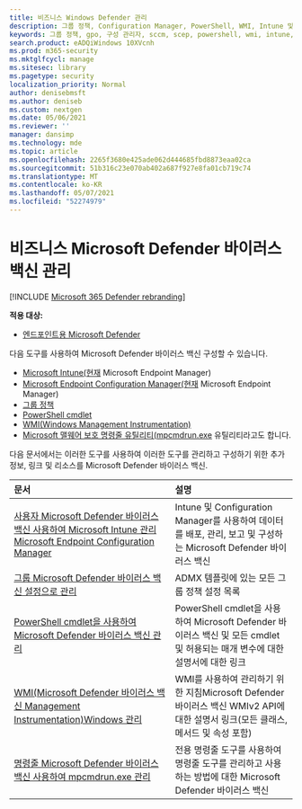 ```yaml
---
title: 비즈니스 Windows Defender 관리
description: 그룹 정책, Configuration Manager, PowerShell, WMI, Intune 및 명령줄을 사용하여 Microsoft Defender AV를 관리하는 방법을 학습합니다.
keywords: 그룹 정책, gpo, 구성 관리자, sccm, scep, powershell, wmi, intune, defender, 바이러스 백신, 맬웨어 방지, 보안, 보호
search.product: eADQiWindows 10XVcnh
ms.prod: m365-security
ms.mktglfcycl: manage
ms.sitesec: library
ms.pagetype: security
localization_priority: Normal
author: denisebmsft
ms.author: deniseb
ms.custom: nextgen
ms.date: 05/06/2021
ms.reviewer: ''
manager: dansimp
ms.technology: mde
ms.topic: article
ms.openlocfilehash: 2265f3680e425ade062d444685fbd8873eaa02ca
ms.sourcegitcommit: 51b316c23e070ab402a687f927e8fa01cb719c74
ms.translationtype: MT
ms.contentlocale: ko-KR
ms.lasthandoff: 05/07/2021
ms.locfileid: "52274979"
---
```

# <a name="manage-microsoft-defender-antivirus-in-your-business"></a>비즈니스 Microsoft Defender 바이러스 백신 관리

[!INCLUDE [Microsoft 365 Defender rebranding](../../includes/microsoft-defender.md)]


**적용 대상:**

- [엔드포인트용 Microsoft Defender](/microsoft-365/security/defender-endpoint/)

다음 도구를 사용하여 Microsoft Defender 바이러스 백신 구성할 수 있습니다.

- [Microsoft Intune(현재](/mem/intune/protect/endpoint-security-antivirus-policy) Microsoft Endpoint Manager)
- [Microsoft Endpoint Configuration Manager(현재](/mem/configmgr/protect/deploy-use/endpoint-protection-configure) Microsoft Endpoint Manager)
- [그룹 정책](./use-group-policy-microsoft-defender-antivirus.md)
- [PowerShell cmdlet](./use-powershell-cmdlets-microsoft-defender-antivirus.md)
- [WMI(Windows Management Instrumentation)](./use-wmi-microsoft-defender-antivirus.md)
- [Microsoft 맬웨어 보호 명령줄 유틸리티(mpcmdrun.exe](./command-line-arguments-microsoft-defender-antivirus.md) 유틸리티라고도 합니다. 

다음 문서에서는 이러한 도구를 사용하여 이러한 도구를 관리하고 구성하기 위한 추가 정보, 링크 및 리소스를 Microsoft Defender 바이러스 백신.

| 문서 | 설명 |
|:---|:---|
|[사용자 Microsoft Defender 바이러스 백신 사용하여 Microsoft Intune 관리 Microsoft Endpoint Configuration Manager](use-intune-config-manager-microsoft-defender-antivirus.md)|Intune 및 Configuration Manager를 사용하여 데이터를 배포, 관리, 보고 및 구성하는 Microsoft Defender 바이러스 백신 |
|[그룹 Microsoft Defender 바이러스 백신 설정으로 관리](use-group-policy-microsoft-defender-antivirus.md)|ADMX 템플릿에 있는 모든 그룹 정책 설정 목록 |
|[PowerShell cmdlet을 사용하여 Microsoft Defender 바이러스 백신 관리](use-powershell-cmdlets-microsoft-defender-antivirus.md)|PowerShell cmdlet을 사용하여 Microsoft Defender 바이러스 백신 및 모든 cmdlet 및 허용되는 매개 변수에 대한 설명서에 대한 링크 |
|[WMI(Microsoft Defender 바이러스 백신 Management Instrumentation)Windows 관리](use-wmi-microsoft-defender-antivirus.md)| WMI를 사용하여 관리하기 위한 지침Microsoft Defender 바이러스 백신 WMIv2 API에 대한 설명서 링크(모든 클래스, 메서드 및 속성 포함) |
|[명령줄 Microsoft Defender 바이러스 백신 사용하여 mpcmdrun.exe 관리](command-line-arguments-microsoft-defender-antivirus.md)|전용 명령줄 도구를 사용하여 명령줄 도구를 관리하고 사용하는 방법에 대한 Microsoft Defender 바이러스 백신 |